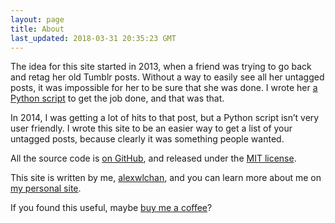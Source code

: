 ```yaml
---
layout: page
title: About
last_updated: 2018-03-31 20:35:23 GMT
---
```


The idea for this site started in 2013, when a friend was trying to go back and retag her old Tumblr posts.
Without a way to easily see all her untagged posts, it was impossible for her to be sure that she was done.
I wrote her <a href="https://alexwlchan.net/2013/08/untagged-tumblr-posts/">a Python script</a> to get the job done, and that was that.

In 2014, I was getting a lot of hits to that post, but a Python script isn’t very user friendly.
I wrote this site to be an easier way to get a list of your untagged posts, because clearly it was something people wanted.

All the source code is [on GitHub](https://github.com/alexwlchan/untagged-tumblr-posts), and released under the [MIT license](https://opensource.org/licenses/MIT).

This site is written by me, [alexwlchan](https://alexwlchan.net), and you can learn more about me on [my personal site](https://alexwlchan.net/about/).

If you found this useful, maybe <a href="https://ko-fi.com/alexwlchan" class="kofi">buy me a coffee</a>?
